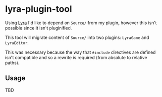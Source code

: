 # lyra-plugin-tool

Using [Lyra](https://x157.github.io/UE5/LyraStarterGame/) I'd like to depend on
`Source/` from my plugin, however this isn't possible since it isn't
pluginified.

This tool will migrate content of `Source/` into two plugins: `LyraGame` and
`LyraEditor`.

This was necessary because the way that `#include` directives are defined isn't
compatible and so a rewrite is required (from absolute to relative paths).

## Usage

TBD
